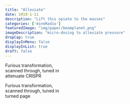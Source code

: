 ```yaml
---
title: "Alleviate"
date: 2019-1-11
description: "Lift this opiate to the masses"
categories: ['mineRadio']
featuredImage: "img/paper/beamplanet.png"
imageDescription: "micro-dosing to alleviate pressure"
dropCap: true
displayInMenu: false
displayInList: true
draft: false
---
```


Furious transformation,  
scanned through, tuned in  
attenuate CRISPR

Furious transformation,  
scanned through, tuned in  
turned page  